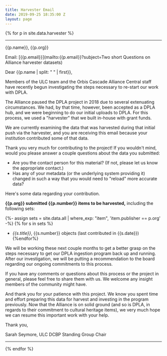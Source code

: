 ```yaml
---
title: Harvester Email
date: 2019-09-25 18:35:00 Z
layout: page
---
```



{% for p in site.data.harvester %}
***

{{p.name}},  {{p.org}}

Email: [{{p.email}}](mailto:{{p.email}}?subject=Two short Questions on Alliance harvester datasets)


Dear {{p.name | split: " " | first}},


Members of the ULC team and the Orbis Cascade Alliance Central staff have recently begun investigating the steps necessary to re-start our work with DPLA. 

The Alliance paused the DPLA project in 2018 due to several extenuating circumstances. We had, by that time, however, been accepted as a DPLA hub, and we were beginning to do our initial uploads to DPLA. For this process, we used a "harvester" that we built in-house with grant funds. 

We are currently examining the data that was harvested during that initial push via the harvester, and you are receiving this email because your institution contributed some of that data.

Thank you very much for contributing to the project! If you wouldn't mind, would you please answer a couple questions about the data you submitted:

- Are you the contact person for this material? (If not, please let us know the appropriate contact.)
- Has any of your metadata (or the underlying system providing it) changed in such a way that you would need to "reload" more accurate data?

Here's some data regarding your contribution. 

**{{p.org}} submitted {{p.number}} items to be harvested,** including the following sets: 

{%- assign sets = site.data.all | where_exp: "item", 'item.publisher == p.org' -%}
{% for s in sets  %}
- *{{s.title}}*, {{s.number}} objects (last contributed in {{s.date}})
{%endfor%}

We will be working these next couple months to get a better grasp on the steps necessary to get our DPLA ingestion program back up and running. After our investigation, we will be putting a recommendation to the board regarding our ongoing commitments to this process.

If you have any comments or questions about this process or the project in general, please feel free to share them with us. We welcome any insight members of the community might have.

And thank you for your patience with this project. We know you spent time and effort preparing this data for harvest and investing in the program previously. Now that the Alliance is on solid ground (and so is DPLA, in regards to their commitment to cultural heritage items), we very much hope we can resume this important work with your help.

Thank you,

Sarah Seymore, ULC DCBP Standing Group Chair

***
{% endfor %}